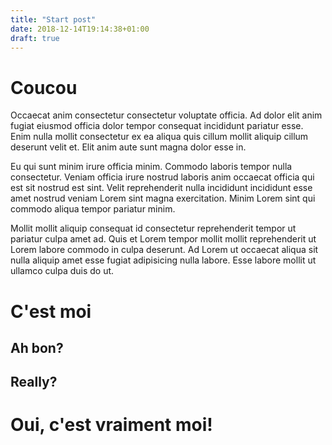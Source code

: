 ```yaml
---
title: "Start post"
date: 2018-12-14T19:14:38+01:00
draft: true
---
```


# Coucou

Occaecat anim consectetur consectetur voluptate officia. Ad dolor elit anim fugiat eiusmod officia dolor tempor consequat incididunt pariatur esse. Enim nulla mollit consectetur ex ea aliqua quis cillum mollit aliquip cillum deserunt velit et. Elit anim aute sunt magna dolor esse in.

Eu qui sunt minim irure officia minim. Commodo laboris tempor nulla consectetur. Veniam officia irure nostrud laboris anim occaecat officia qui est sit nostrud est sint. Velit reprehenderit nulla incididunt incididunt esse amet nostrud veniam Lorem sint magna exercitation. Minim Lorem sint qui commodo aliqua tempor pariatur minim.

Mollit mollit aliquip consequat id consectetur reprehenderit tempor ut pariatur culpa amet ad. Quis et Lorem tempor mollit mollit reprehenderit ut Lorem labore commodo in culpa deserunt. Ad Lorem ut occaecat aliqua sit nulla aliquip amet esse fugiat adipisicing nulla labore. Esse labore mollit ut ullamco culpa duis do ut.

# C'est moi

## Ah bon?

## Really?

# Oui, c'est vraiment moi!